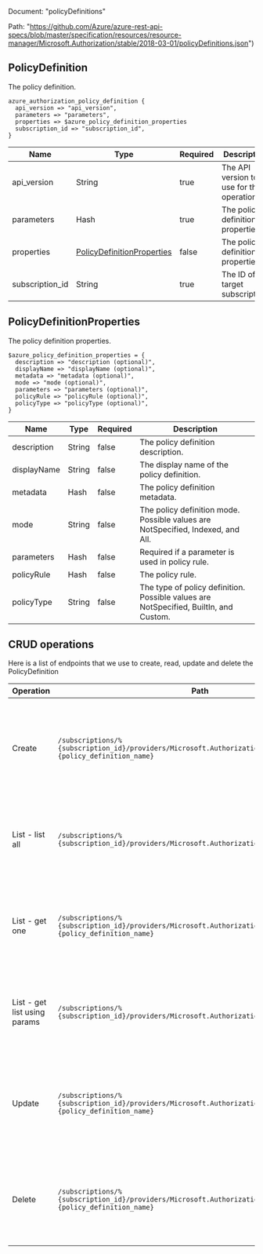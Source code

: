 Document: "policyDefinitions"


Path: "https://github.com/Azure/azure-rest-api-specs/blob/master/specification/resources/resource-manager/Microsoft.Authorization/stable/2018-03-01/policyDefinitions.json")

## PolicyDefinition

The policy definition.

```puppet
azure_authorization_policy_definition {
  api_version => "api_version",
  parameters => "parameters",
  properties => $azure_policy_definition_properties
  subscription_id => "subscription_id",
}
```

| Name        | Type           | Required       | Description       |
| ------------- | ------------- | ------------- | ------------- |
|api_version | String | true | The API version to use for the operation. |
|parameters | Hash | true | The policy definition properties. |
|properties | [PolicyDefinitionProperties](#policydefinitionproperties) | false | The policy definition properties. |
|subscription_id | String | true | The ID of the target subscription. |
        
## PolicyDefinitionProperties

The policy definition properties.

```puppet
$azure_policy_definition_properties = {
  description => "description (optional)",
  displayName => "displayName (optional)",
  metadata => "metadata (optional)",
  mode => "mode (optional)",
  parameters => "parameters (optional)",
  policyRule => "policyRule (optional)",
  policyType => "policyType (optional)",
}
```

| Name        | Type           | Required       | Description       |
| ------------- | ------------- | ------------- | ------------- |
|description | String | false | The policy definition description. |
|displayName | String | false | The display name of the policy definition. |
|metadata | Hash | false | The policy definition metadata. |
|mode | String | false | The policy definition mode. Possible values are NotSpecified, Indexed, and All. |
|parameters | Hash | false | Required if a parameter is used in policy rule. |
|policyRule | Hash | false | The policy rule. |
|policyType | String | false | The type of policy definition. Possible values are NotSpecified, BuiltIn, and Custom. |



## CRUD operations

Here is a list of endpoints that we use to create, read, update and delete the PolicyDefinition

| Operation | Path | Verb | Description | OperationID |
| ------------- | ------------- | ------------- | ------------- | ------------- |
|Create|`/subscriptions/%{subscription_id}/providers/Microsoft.Authorization/policyDefinitions/%{policy_definition_name}`|Put|This operation creates or updates a policy definition in the given subscription with the given name.|PolicyDefinitions_CreateOrUpdate|
|List - list all|`/subscriptions/%{subscription_id}/providers/Microsoft.Authorization/policyDefinitions`|Get|This operation retrieves a list of all the policy definitions in a given subscription.|PolicyDefinitions_List|
|List - get one|`/subscriptions/%{subscription_id}/providers/Microsoft.Authorization/policyDefinitions/%{policy_definition_name}`|Get|This operation retrieves the policy definition in the given subscription with the given name.|PolicyDefinitions_Get|
|List - get list using params|`/subscriptions/%{subscription_id}/providers/Microsoft.Authorization/policyDefinitions`|Get|This operation retrieves a list of all the policy definitions in a given subscription.|PolicyDefinitions_List|
|Update|`/subscriptions/%{subscription_id}/providers/Microsoft.Authorization/policyDefinitions/%{policy_definition_name}`|Put|This operation creates or updates a policy definition in the given subscription with the given name.|PolicyDefinitions_CreateOrUpdate|
|Delete|`/subscriptions/%{subscription_id}/providers/Microsoft.Authorization/policyDefinitions/%{policy_definition_name}`|Delete|This operation deletes the policy definition in the given subscription with the given name.|PolicyDefinitions_Delete|
